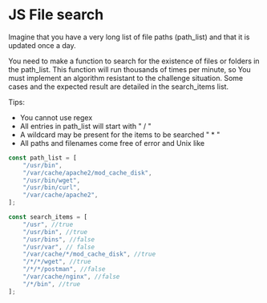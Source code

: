 # JS File search

Imagine that you have a very long list of file paths (path_list)
and that it is updated once a day.

You need to make a function to search for the existence of files or folders
in the path_list. This function will run thousands of times per minute, so
You must implement an algorithm resistant to the challenge situation.
Some cases and the expected result are detailed in the search_items list.

Tips:
- You cannot use regex
- All entries in path_list will start with " / "
- A wildcard may be present for the items to be searched " * "
- All paths and filenames come free of error and Unix like

```js
const path_list = [
    "/usr/bin",
    "/var/cache/apache2/mod_cache_disk",
    "/usr/bin/wget",
    "/usr/bin/curl",
    "/var/cache/apache2",
];

const search_items = [
    "/usr", //true
    "/usr/bin", //true
    "/usr/bins", //false
    "/usr/var", // false
    "/var/cache/*/mod_cache_disk", //true
    "/*/*/wget", //true
    "/*/*/postman", //false
    "/var/cache/nginx", //false
    "/*/bin", //true
];

```
